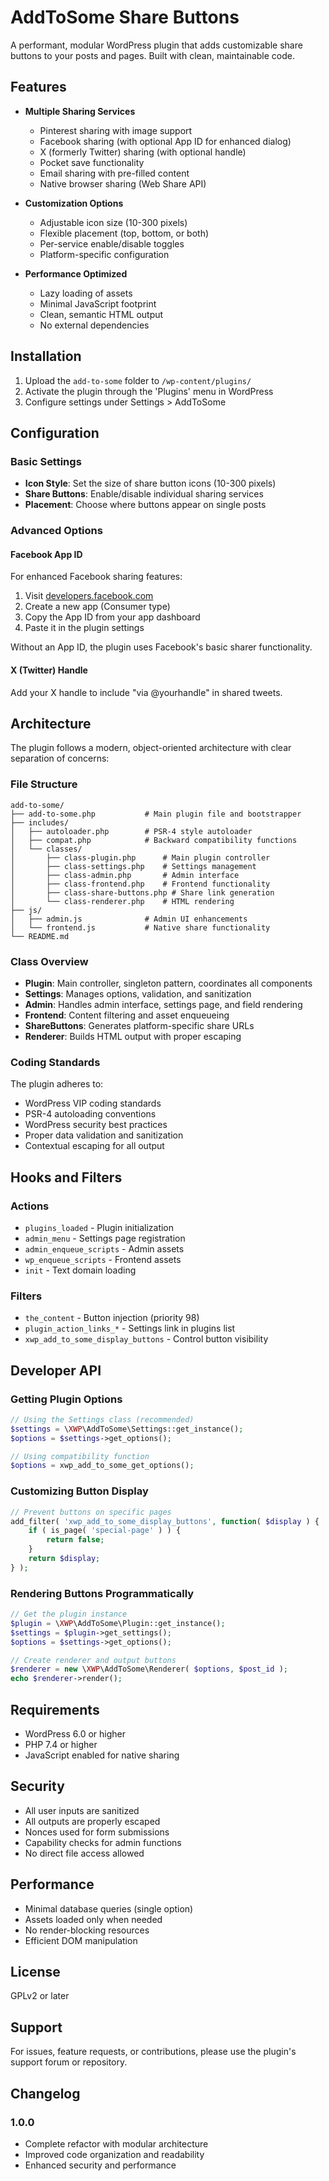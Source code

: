 # AddToSome Share Buttons

A performant, modular WordPress plugin that adds customizable share buttons to your posts and pages. Built with clean, maintainable code.

## Features

- **Multiple Sharing Services**
  - Pinterest sharing with image support
  - Facebook sharing (with optional App ID for enhanced dialog)
  - X (formerly Twitter) sharing (with optional handle)
  - Pocket save functionality
  - Email sharing with pre-filled content
  - Native browser sharing (Web Share API)

- **Customization Options**
  - Adjustable icon size (10-300 pixels)
  - Flexible placement (top, bottom, or both)
  - Per-service enable/disable toggles
  - Platform-specific configuration

- **Performance Optimized**
  - Lazy loading of assets
  - Minimal JavaScript footprint
  - Clean, semantic HTML output
  - No external dependencies

## Installation

1. Upload the `add-to-some` folder to `/wp-content/plugins/`
2. Activate the plugin through the 'Plugins' menu in WordPress
3. Configure settings under Settings > AddToSome

## Configuration

### Basic Settings

- **Icon Style**: Set the size of share button icons (10-300 pixels)
- **Share Buttons**: Enable/disable individual sharing services
- **Placement**: Choose where buttons appear on single posts

### Advanced Options

#### Facebook App ID
For enhanced Facebook sharing features:
1. Visit [developers.facebook.com](https://developers.facebook.com/)
2. Create a new app (Consumer type)
3. Copy the App ID from your app dashboard
4. Paste it in the plugin settings

Without an App ID, the plugin uses Facebook's basic sharer functionality.

#### X (Twitter) Handle
Add your X handle to include "via @yourhandle" in shared tweets.

## Architecture

The plugin follows a modern, object-oriented architecture with clear separation of concerns:

### File Structure

```
add-to-some/
├── add-to-some.php           # Main plugin file and bootstrapper
├── includes/
│   ├── autoloader.php        # PSR-4 style autoloader
│   ├── compat.php            # Backward compatibility functions
│   └── classes/
│       ├── class-plugin.php      # Main plugin controller
│       ├── class-settings.php    # Settings management
│       ├── class-admin.php       # Admin interface
│       ├── class-frontend.php    # Frontend functionality
│       ├── class-share-buttons.php # Share link generation
│       └── class-renderer.php    # HTML rendering
├── js/
│   ├── admin.js              # Admin UI enhancements
│   └── frontend.js           # Native share functionality
└── README.md
```

### Class Overview

- **Plugin**: Main controller, singleton pattern, coordinates all components
- **Settings**: Manages options, validation, and sanitization
- **Admin**: Handles admin interface, settings page, and field rendering
- **Frontend**: Content filtering and asset enqueueing
- **ShareButtons**: Generates platform-specific share URLs
- **Renderer**: Builds HTML output with proper escaping

### Coding Standards

The plugin adheres to:
- WordPress VIP coding standards
- PSR-4 autoloading conventions
- WordPress security best practices
- Proper data validation and sanitization
- Contextual escaping for all output

## Hooks and Filters

### Actions
- `plugins_loaded` - Plugin initialization
- `admin_menu` - Settings page registration
- `admin_enqueue_scripts` - Admin assets
- `wp_enqueue_scripts` - Frontend assets
- `init` - Text domain loading

### Filters
- `the_content` - Button injection (priority 98)
- `plugin_action_links_*` - Settings link in plugins list
- `xwp_add_to_some_display_buttons` - Control button visibility

## Developer API

### Getting Plugin Options

```php
// Using the Settings class (recommended)
$settings = \XWP\AddToSome\Settings::get_instance();
$options = $settings->get_options();

// Using compatibility function
$options = xwp_add_to_some_get_options();
```

### Customizing Button Display

```php
// Prevent buttons on specific pages
add_filter( 'xwp_add_to_some_display_buttons', function( $display ) {
    if ( is_page( 'special-page' ) ) {
        return false;
    }
    return $display;
} );
```

### Rendering Buttons Programmatically

```php
// Get the plugin instance
$plugin = \XWP\AddToSome\Plugin::get_instance();
$settings = $plugin->get_settings();
$options = $settings->get_options();

// Create renderer and output buttons
$renderer = new \XWP\AddToSome\Renderer( $options, $post_id );
echo $renderer->render();
```

## Requirements

- WordPress 6.0 or higher
- PHP 7.4 or higher
- JavaScript enabled for native sharing

## Security

- All user inputs are sanitized
- All outputs are properly escaped
- Nonces used for form submissions
- Capability checks for admin functions
- No direct file access allowed

## Performance

- Minimal database queries (single option)
- Assets loaded only when needed
- No render-blocking resources
- Efficient DOM manipulation

## License

GPLv2 or later

## Support

For issues, feature requests, or contributions, please use the plugin's support forum or repository.

## Changelog

### 1.0.0
- Complete refactor with modular architecture
- Improved code organization and readability
- Enhanced security and performance
